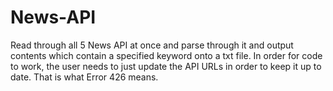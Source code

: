 # News-API
Read through all 5 News API at once and parse through it and output contents which contain a specified keyword onto a txt file. 
In order for code to work, the user needs to just update the API URLs in order to keep it up to date. That is what Error 426 means.
